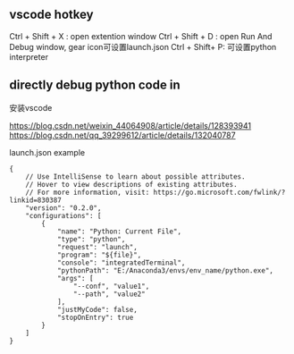 ## vscode hotkey
Ctrl + Shift + X : open extention window
Ctrl + Shift + D : open Run And Debug window, gear icon可设置launch.json
Ctrl + Shift+ P: 可设置python interpreter

## directly debug python code in

安装vscode 


https://blog.csdn.net/weixin_44064908/article/details/128393941
https://blog.csdn.net/qq_39299612/article/details/132040787

launch.json example
```
{
    // Use IntelliSense to learn about possible attributes.
    // Hover to view descriptions of existing attributes.
    // For more information, visit: https://go.microsoft.com/fwlink/?linkid=830387
    "version": "0.2.0",
    "configurations": [
        {
            "name": "Python: Current File",
            "type": "python",
            "request": "launch",
            "program": "${file}",
            "console": "integratedTerminal",
            "pythonPath": "E:/Anaconda3/envs/env_name/python.exe",
            "args": [
                "--conf", "value1",
                "--path", "value2"
            ],
            "justMyCode": false,
            "stopOnEntry": true
        }
    ]
}

```


